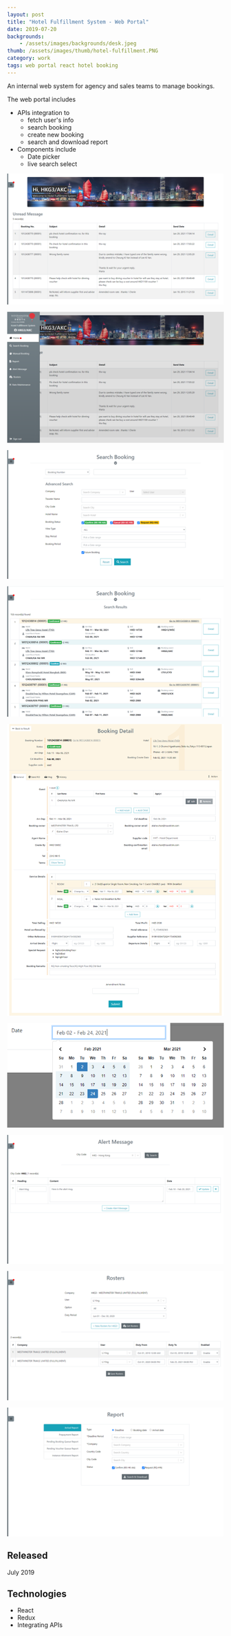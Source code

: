 ```yaml
---
layout: post
title: "Hotel Fulfillment System - Web Portal"
date: 2019-07-20
backgrounds:
    - /assets/images/backgrounds/desk.jpeg
thumb: /assets/images/thumb/hotel-fulfillment.PNG
category: work
tags: web portal react hotel booking
---
```


An internal web system for agency and sales teams to manage bookings.

The web portal includes

- APIs integration to
  - fetch user's info
  - search booking
  - create new booking
  - search and download report
- Components include
  - Date picker
  - live search select

![Hotel Fulfillment System](/assets/images/blog/hotel-fulfillment1.png)

![Hotel Fulfillment System](/assets/images/blog/hotel-fulfillment2.png)

![Hotel Fulfillment System](/assets/images/blog/hotel-fulfillment3.png)

![Hotel Fulfillment System](/assets/images/blog/hotel-fulfillment4.PNG)

![Hotel Fulfillment System](/assets/images/blog/hotel-fulfillment5.png)

![Hotel Fulfillment System](/assets/images/blog/hotel-fulfillment6.PNG)

![Hotel Fulfillment System](/assets/images/blog/hotel-fulfillment7.png)

![Hotel Fulfillment System](/assets/images/blog/hotel-fulfillment8.png)

![Hotel Fulfillment System](/assets/images/blog/hotel-fulfillment9.png)

## Released
July 2019

## Technologies
- React
- Redux
- Integrating APIs
